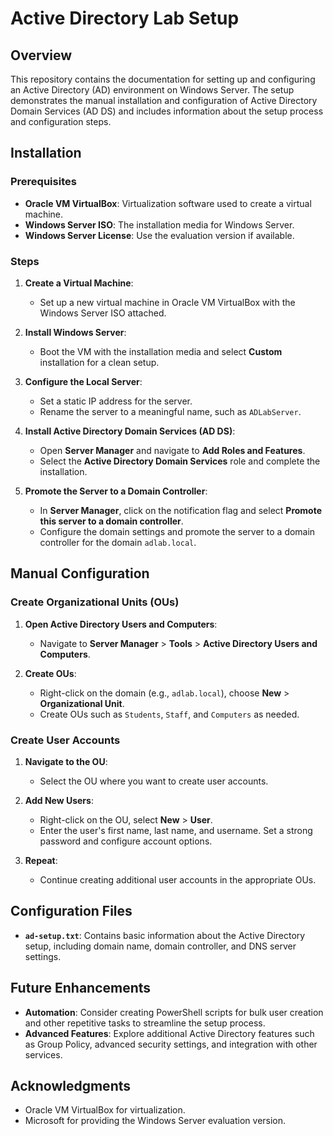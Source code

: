 # Active Directory Lab Setup

## Overview

This repository contains the documentation for setting up and configuring an Active Directory (AD) environment on Windows Server. The setup demonstrates the manual installation and configuration of Active Directory Domain Services (AD DS) and includes information about the setup process and configuration steps.

## Installation

### Prerequisites

- **Oracle VM VirtualBox**: Virtualization software used to create a virtual machine.
- **Windows Server ISO**: The installation media for Windows Server.
- **Windows Server License**: Use the evaluation version if available.

### Steps

1. **Create a Virtual Machine**:
   - Set up a new virtual machine in Oracle VM VirtualBox with the Windows Server ISO attached.

2. **Install Windows Server**:
   - Boot the VM with the installation media and select **Custom** installation for a clean setup.

3. **Configure the Local Server**:
   - Set a static IP address for the server.
   - Rename the server to a meaningful name, such as `ADLabServer`.

4. **Install Active Directory Domain Services (AD DS)**:
   - Open **Server Manager** and navigate to **Add Roles and Features**.
   - Select the **Active Directory Domain Services** role and complete the installation.

5. **Promote the Server to a Domain Controller**:
   - In **Server Manager**, click on the notification flag and select **Promote this server to a domain controller**.
   - Configure the domain settings and promote the server to a domain controller for the domain `adlab.local`.

## Manual Configuration

### Create Organizational Units (OUs)

1. **Open Active Directory Users and Computers**:
   - Navigate to **Server Manager** > **Tools** > **Active Directory Users and Computers**.

2. **Create OUs**:
   - Right-click on the domain (e.g., `adlab.local`), choose **New** > **Organizational Unit**.
   - Create OUs such as `Students`, `Staff`, and `Computers` as needed.

### Create User Accounts

1. **Navigate to the OU**:
   - Select the OU where you want to create user accounts.

2. **Add New Users**:
   - Right-click on the OU, select **New** > **User**.
   - Enter the user's first name, last name, and username. Set a strong password and configure account options.

3. **Repeat**:
   - Continue creating additional user accounts in the appropriate OUs.

## Configuration Files

- **`ad-setup.txt`**: Contains basic information about the Active Directory setup, including domain name, domain controller, and DNS server settings.

## Future Enhancements

- **Automation**: Consider creating PowerShell scripts for bulk user creation and other repetitive tasks to streamline the setup process.
- **Advanced Features**: Explore additional Active Directory features such as Group Policy, advanced security settings, and integration with other services.


## Acknowledgments

- Oracle VM VirtualBox for virtualization.
- Microsoft for providing the Windows Server evaluation version.

